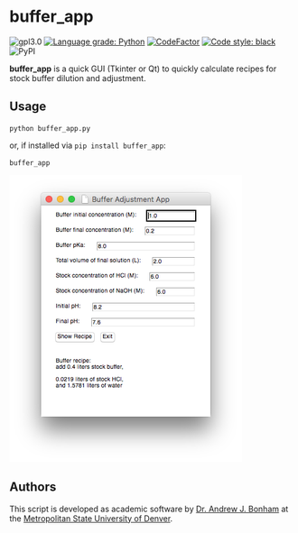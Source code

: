 # buffer_app

![gpl3.0](https://img.shields.io/github/license/Paradoxdruid/pychemistry.svg "GPL 3.0 Licensed")  [![Language grade: Python](https://img.shields.io/lgtm/grade/python/g/Paradoxdruid/pychemistry.svg?logo=lgtm&logoWidth=18)](https://lgtm.com/projects/g/Paradoxdruid/pychemistry/context:python)  [![CodeFactor](https://www.codefactor.io/repository/github/paradoxdruid/pychemistry/badge)](https://www.codefactor.io/repository/github/paradoxdruid/pychemistry) [![Code style: black](https://img.shields.io/badge/code%20style-black-000000.svg)](https://github.com/ambv/black)  ![PyPI](https://img.shields.io/pypi/v/buffer_app)

**buffer_app** is a quick GUI (Tkinter or Qt) to quickly calculate recipes for stock buffer dilution and adjustment.

## Usage

```
python buffer_app.py
```

or, if installed via `pip install buffer_app`:
```
buffer_app
```

![buffer_app screenshot](/images/buffer_app.png)

## Authors

This script is developed as academic software by [Dr. Andrew J. Bonham](https://github.com/Paradoxdruid) at the [Metropolitan State University of Denver](https://www.msudenver.edu).

